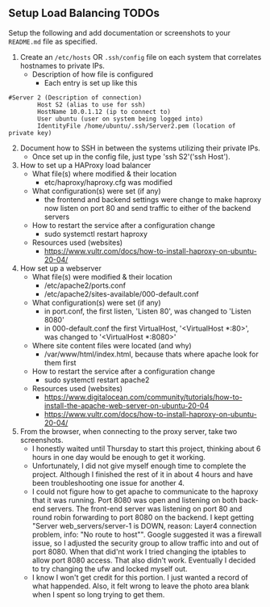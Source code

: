 ## Setup Load Balancing TODOs

Setup the following and add documentation or screenshots to your `README.md` file as specified.

1. Create an `/etc/hosts` OR `.ssh/config` file on each system that correlates hostnames to private IPs.
   - Description of how file is configured
     - Each entry is set up like this
```
#Server 2 (Description of connection)
        Host S2 (alias to use for ssh)
        HostName 10.0.1.12 (ip to connect to)
        User ubuntu (user on system being logged into)
        IdentityFile /home/ubuntu/.ssh/Server2.pem (location of private key)
```

2. Document how to SSH in between the systems utilizing their private IPs.
   - Once set up in the config file, just type 'ssh S2'('ssh Host').
3. How to set up a HAProxy load balancer
   - What file(s) where modified & their location
     - etc/haproxy/haproxy.cfg was modified
   - What configuration(s) were set (if any)
     - the frontend and backend settings were change to make haproxy now listen on port 80 and send traffic to either of the backend servers
   - How to restart the service after a configuration change
     - sudo systemctl restart haproxy
   - Resources used (websites)
     - https://www.vultr.com/docs/how-to-install-haproxy-on-ubuntu-20-04/
4. How set up a webserver
   - What file(s) were modified & their location
     - /etc/apache2/ports.conf
     - /etc/apache2/sites-available/000-default.conf
   - What configuration(s) were set (if any)
     - in port.conf, the first listen, 'Listen 80', was changed to 'Listen 8080'
     - in 000-default.conf the first VirtualHost, '<VirtualHost *:80>', was changed to '<VirtualHost *:8080>'
   - Where site content files were located (and why)
     - /var/www/html/index.html, because thats where apache look for them first
   - How to restart the service after a configuration change
     - sudo systemctl restart apache2
   - Resources used (websites)
     - https://www.digitalocean.com/community/tutorials/how-to-install-the-apache-web-server-on-ubuntu-20-04
     - https://www.vultr.com/docs/how-to-install-haproxy-on-ubuntu-20-04/
5. From the browser, when connecting to the proxy server, take two screenshots.
   - I honestly waited until Thursday to start this project, thinking about 6 hours in one day would be enough to get it working. 
   - Unfortunately, I did not give myself enough time to complete the project. Although I finished the rest of it in about 4 hours and have been troubleshooting one issue for another 4.
   - I could not figure how to get apache to communicate to the haproxy that it was running. Port 8080 was open and listening on both back-end servers. The front-end server was listening on port 80 and round robin forwarding to port 8080 on the backend. I kept getting "Server web_servers/server-1 is DOWN, reason: Layer4 connection problem, info: "No route to host"". Google suggested it was a firewall issue, so I adjusted the security group to allow traffic into and out of port 8080. When that did'nt work I tried changing the iptables to allow port 8080 access. That also didn't work. Eventually I decided to try changing the ufw and locked myself out. 
   - I know I won't get credit for this portion. I just wanted a record of what happended. Also, it felt wrong to leave the photo area blank when I spent so long trying to get them.
